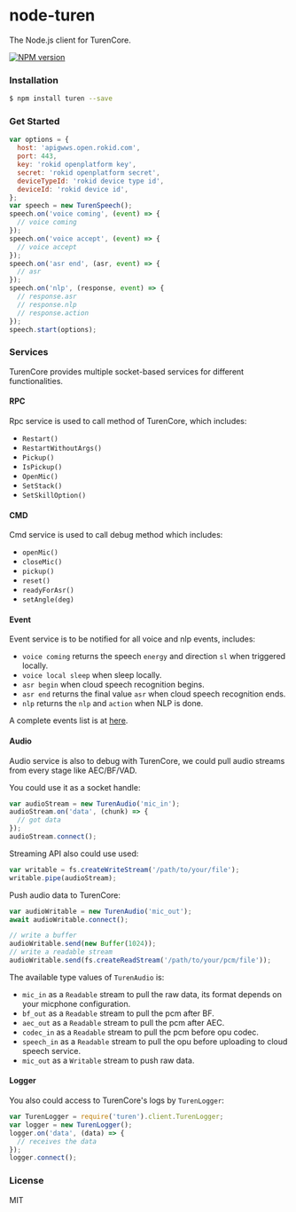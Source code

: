 # node-turen

The Node.js client for TurenCore.

[![NPM version][npm-image]][npm-url]

[npm-image]: https://img.shields.io/npm/v/turen.svg?style=flat-square
[npm-url]: https://npmjs.org/package/turen

### Installation

```sh
$ npm install turen --save
```

### Get Started

```js
var options = {
  host: 'apigwws.open.rokid.com',
  port: 443,
  key: 'rokid openplatform key',
  secret: 'rokid openplatform secret',
  deviceTypeId: 'rokid device type id',
  deviceId: 'rokid device id',
};
var speech = new TurenSpeech();
speech.on('voice coming', (event) => {
  // voice coming
});
speech.on('voice accept', (event) => {
  // voice accept
});
speech.on('asr end', (asr, event) => {
  // asr
});
speech.on('nlp', (response, event) => {
  // response.asr
  // response.nlp
  // response.action
});
speech.start(options);
```

### Services

TurenCore provides multiple socket-based services for different functionalities.

#### RPC

Rpc service is used to call method of TurenCore, which includes:

- `Restart()`
- `RestartWithoutArgs()`
- `Pickup()`
- `IsPickup()`
- `OpenMic()`
- `SetStack()`
- `SetSkillOption()`

#### CMD

Cmd service is used to call debug method which includes:

- `openMic()`
- `closeMic()`
- `pickup()`
- `reset()`
- `readyForAsr()`
- `setAngle(deg)`

#### Event

Event service is to be notified for all voice and nlp events, includes:

- `voice coming` returns the speech `energy` and direction `sl` when triggered locally.
- `voice local sleep` when sleep locally.
- `asr begin` when cloud speech recognition begins.
- `asr end` returns the final value `asr` when cloud speech recognition ends.
- `nlp` returns the `nlp` and `action` when NLP is done.

A complete events list is at [here](lib/events.json).

#### Audio

Audio service is also to debug with TurenCore, we could pull audio streams from every
stage like AEC/BF/VAD.

You could use it as a socket handle:

```js
var audioStream = new TurenAudio('mic_in');
audioStream.on('data', (chunk) => {
  // got data
});
audioStream.connect();
```

Streaming API also could use used:

```js
var writable = fs.createWriteStream('/path/to/your/file');
writable.pipe(audioStream);
```

Push audio data to TurenCore:

```js
var audioWritable = new TurenAudio('mic_out');
await audioWritable.connect();

// write a buffer
audioWritable.send(new Buffer(1024));
// write a readable stream
audioWritable.send(fs.createReadStream('/path/to/your/pcm/file'));
```

The available type values of `TurenAudio` is:

- `mic_in` as a `Readable` stream to pull the raw data, its format 
  depends on your micphone configuration.
- `bf_out` as a `Readable` stream to pull the pcm after BF.
- `aec_out` as a `Readable` stream to pull the pcm after AEC.
- `codec_in` as a `Readable` stream to pull the pcm before opu codec.
- `speech_in` as a `Readable` stream to pull the opu before uploading
  to cloud speech service.
- `mic_out` as a `Writable` stream to push raw data.

#### Logger

You also could access to TurenCore's logs by `TurenLogger`:

```js
var TurenLogger = require('turen').client.TurenLogger;
var logger = new TurenLogger();
logger.on('data', (data) => {
  // receives the data
});
logger.connect();
```

### License

MIT
